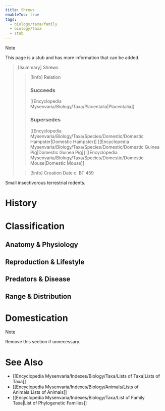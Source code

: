 ```yaml
---
title: Shrews
enableToc: true
tags:
  - biology/taxa/family
  - biology/taxa
  - stub
---
```


> [!note]
> This page is a stub and has more information that can be added.

> [!summary] Shrews
> > [!info] Relation
> > ### Succeeds
> > [[Encyclopedia Mysenvaria/Biology/Taxa/Placentalia|Placentalia]]
> > ### Supersedes
> > [[Encyclopedia Mysenvaria/Biology/Taxa/Species/Domestic/Domestic Hampster|Domestic Hampster]]
> > [[Encyclopedia Mysenvaria/Biology/Taxa/Species/Domestic/Domestic Guinea Pig|Domestic Guinea Pig]]
> > [[Encyclopedia Mysenvaria/Biology/Taxa/Species/Domestic/Domestic Mouse|Domestic Mouse]]
>
> > [!info] Creation Date
> > c. BT 459

Small insectivorous terrestrial rodents.
# History

# Classification
## Anatomy & Physiology

## Reproduction & Lifestyle

## Predators & Disease

## Range & Distribution

# Domestication

> [!note]
> Remove this section if unnecessary.
# See Also
- [[Encyclopedia Mysenvaria/Indexes/Biology/Taxa/Lists of Taxa|Lists of Taxa]]
- [[Encyclopedia Mysenvaria/Indexes/Biology/Animals/Lists of Animals|Lists of Animals]]
- [[Encyclopedia Mysenvaria/Indexes/Biology/Taxa/List of Family Taxa|List of Phylogenetic Families]]